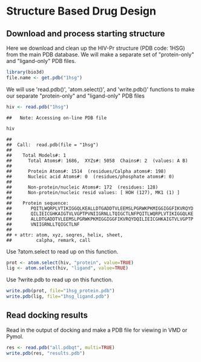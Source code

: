 Structure Based Drug Design
================

Download and process starting structure
---------------------------------------

Here we download and clean up the HIV-Pr structure (PDB code: 1HSG) from the main PDB database. We will make a separate set of "protein-only" and "ligand-only" PDB files.

``` r
library(bio3d)
file.name <- get.pdb("1hsg")
```

We will use 'read.pdb()', 'atom.select()', and 'write.pdb()' functions to make our separate "protein-only" and "ligand-only" PDB files

``` r
hiv <- read.pdb("1hsg")
```

    ##   Note: Accessing on-line PDB file

``` r
hiv
```

    ## 
    ##  Call:  read.pdb(file = "1hsg")
    ## 
    ##    Total Models#: 1
    ##      Total Atoms#: 1686,  XYZs#: 5058  Chains#: 2  (values: A B)
    ## 
    ##      Protein Atoms#: 1514  (residues/Calpha atoms#: 198)
    ##      Nucleic acid Atoms#: 0  (residues/phosphate atoms#: 0)
    ## 
    ##      Non-protein/nucleic Atoms#: 172  (residues: 128)
    ##      Non-protein/nucleic resid values: [ HOH (127), MK1 (1) ]
    ## 
    ##    Protein sequence:
    ##       PQITLWQRPLVTIKIGGQLKEALLDTGADDTVLEEMSLPGRWKPKMIGGIGGFIKVRQYD
    ##       QILIEICGHKAIGTVLVGPTPVNIIGRNLLTQIGCTLNFPQITLWQRPLVTIKIGGQLKE
    ##       ALLDTGADDTVLEEMSLPGRWKPKMIGGIGGFIKVRQYDQILIEICGHKAIGTVLVGPTP
    ##       VNIIGRNLLTQIGCTLNF
    ## 
    ## + attr: atom, xyz, seqres, helix, sheet,
    ##         calpha, remark, call

Use ?atom.select to read up on this function.

``` r
prot <- atom.select(hiv, "protein", value=TRUE)
lig <- atom.select(hiv, "ligand", value=TRUE)
```

Use ?write.pdb to read up on this function.

``` r
write.pdb(prot, file="1hsg_protein.pdb")
write.pdb(lig, file="1hsg_ligand.pdb")
```

Read docking results
--------------------

Read in the output of docking and make a PDB file for viewing in VMD or Pymol.

``` r
res <- read.pdb("all.pdbqt", multi=TRUE)
write.pdb(res, "results.pdb")
```
